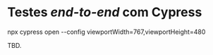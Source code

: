 # Testes _end-to-end_ com Cypress
npx cypress open --config viewportWidth=767,viewportHeight=480

TBD.